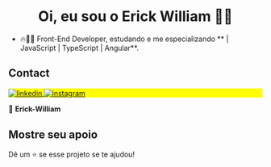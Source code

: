 <h1 align="center">Oi, eu sou o Erick William 👍🏽</h1>

- 🔥👨‍💻 Front-End Developer, estudando e me especializando ** | JavaScript | TypeScript | Angular**. 

## Contact

<p align="left" style="background:yellow">
<a href="https://www.linkedin.com/in/erick-william-16ab4a238/" target="_blank">
  <img align="center" src="https://img.shields.io/badge/-ErickWilliam-05122A?style=flat&logo=linkedin" alt="linkedin"/>
</a>
<a href="https://www.instagram.com/erickwillian49/" target="_blank">
 <img align="center" src="https://img.shields.io/badge/-ErickWilliam-05122A?style=flat&logo=instagram" alt="instagram"/>
</a>
</p>

👤 **Erick-William**

##  Mostre seu apoio

Dê um ⭐️ se esse projeto se te ajudou!

